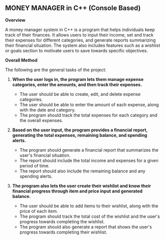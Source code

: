 ## MONEY MANAGER in C++ (Console Based)

**Overview**

A money manager system in C++ is a program that helps individuals keep track of their finances. It allows users to input their income, set and track their expenses for different categories, and generate reports summarizing their financial situation. The system also includes features such as a wishlist or goals section to motivate users to save towards specific objectives.

**Overall Method**

The following are the general tasks of the project:

1. **When the user logs in, the program lets them manage expense categories, enter the amounts, and then track their expenses.**

    * The user should be able to create, edit, and delete expense categories.
    * The user should be able to enter the amount of each expense, along with the date and category.
    * The program should track the total expenses for each category and the overall expenses.

2. **Based on the user input, the program provides a financial report, generating the total expenses, remaining balance, and spending alerts.**

    * The program should generate a financial report that summarizes the user's financial situation.
    * The report should include the total income and expenses for a given period of time.
    * The report should also include the remaining balance and any spending alerts.

3. **The program also lets the user create their wishlist and know their financial progress through item and price input and generated balance.**

    * The user should be able to add items to their wishlist, along with the price of each item.
    * The program should track the total cost of the wishlist and the user's progress towards completing the wishlist.
    * The program should also generate a report that shows the user's progress towards completing their wishlist.
